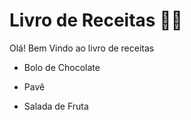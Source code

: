 # Livro de Receitas :man_cook:

Olá! Bem Vindo ao livro de receitas

- Bolo de Chocolate

- Pavê

- Salada de Fruta 

  